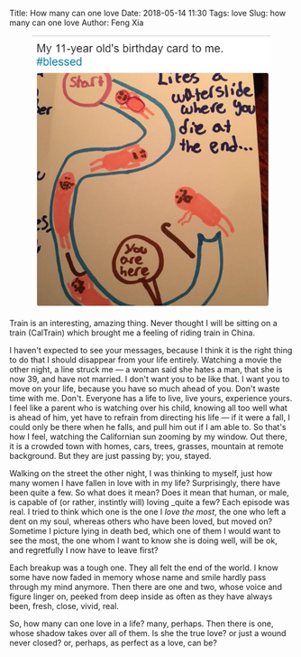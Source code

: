 Title: How many can one love
Date: 2018-05-14 11:30
Tags: love
Slug: how many can one love
Author: Feng Xia

<figure class="col l6 m6 s12">
  <img src="/images/birthday.jpg"/>
</figure>

Train is an interesting, amazing thing. Never thought I will be
sitting on a train (CalTrain) which brought me a feeling of riding
train in China.

I haven't expected to see your messages, because I think it is the
right thing to do that I should disappear from your life
entirely. Watching a movie the other night, a line struck me &mdash; a
woman said she hates a man, that she is now 39, and have not
married. I don't want you to be like that. I want you to move on your
life, because you have so much ahead of you. Don't waste time with
me. Don't. Everyone has a life to live, live yours, experience
yours. I feel like a parent who is watching over his child, knowing
all too well what is ahead of him, yet have to refrain from directing
his life &mdash; if it were a fall, I could only be there when he
falls, and pull him out if I am able to. So that's how I feel,
watching the Californian sun zooming by my window. Out there, it is a
crowded town with homes, cars, trees, grasses, mountain at remote
background. But they are just passing by; you, stayed.

Walking on the street the other night, I was thinking to myself, just
how many women I have fallen in love with in my life? Surprisingly,
there have been quite a few. So what does it mean? Does it mean that
human, or male, is capable of (or rather, instintly will) loving
_quite a few? Each episode was real. I tried to think which one is the
one I _love the most_, the one who left a dent on my soul, whereas
others who have been loved, but moved on? Sometime I picture lying in
death bed, which one of them I would want to see the most, the one
whom I want to know she is doing well, will be ok, and regretfully I
now have to leave first?

Each breakup was a tough one. They all felt the end of the world. I
know some have now faded in memory whose name and smile hardly pass
through my mind anymore. Then there are one and two, whose voice and
figure linger on, peeked from deep inside as often as they have always
been, fresh, close, vivid, real.

So, how many can one love in a life? many, perhaps. Then there is one,
whose shadow takes over all of them. Is she the true love? or just a
wound never closed? or, perhaps, as perfect as a love, can be?
